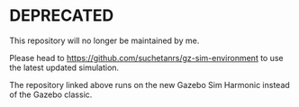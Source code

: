 # DEPRECATED
This repository will no longer be maintained by me.

Please head to https://github.com/suchetanrs/gz-sim-environment to use the latest updated simulation.

The repository linked above runs on the new Gazebo Sim Harmonic instead of the Gazebo classic.
